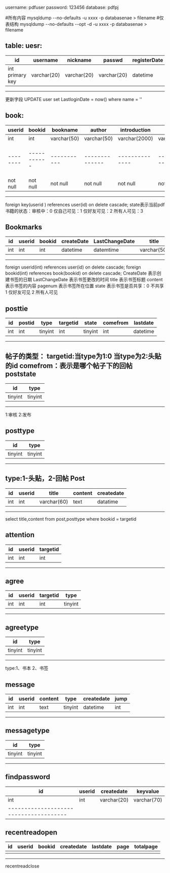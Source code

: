 

username: pdfuser
password: 123456
database: pdfpj

#所有内容
mysqldump --no-defaults -u xxxx -p databasenae > filename
#仅表结构
mysqldump --no-defaults --opt -d -u xxxx -p databasenae > filename

table:
uesr:
-----------------------------------------------------------------------------------------------------------
id             | username  |   nickname |   passwd  |  registerDate| LastloginDate|  email    | permit    |
---------------|-----------|------------|-----------|--------------|--------------|-----------|-----------|
int primary key|varchar(20)| varchar(20)|varchar(20)|datetime      | datetime     |varchar(20)|tinyint(up)|
-----------------------------------------------------------------------------------------------------------
更新字段
UPDATE user set LastloginDate = now() where name = ''

book:
---------------------------------------------------------------------------------------------------------------------------------------------------------
userid  | bookid    | bookname  | author       | introduction | label     |introImage   |   type       | registerDate | page      |   state  | download | 
--------|-----------|-----------|--------------|--------------|-----------|-------------|--------------|--------------|-----------|----------|----------|
int     |int        |varchar(50)|varchar(50)   |varchar(2000) |varchar(50)| tinyint     |  varchar(50) |  datetime    | smallint  |  tinyint | int      |
--------|-----------|-----------|--------------|--------------|-----------|-------------|--------------|--------------|-----------|---------------------|
not null|not null   |not null   | not null     |not null      |not null   | default 0   | not null     | DEFAULT now()| default 0 | default 0|default 0 |
---------------------------------------------------------------------------------------------------------------------------------------------------------
foreign key(userid ) references user(id) on delete cascade;
state表示当前pdf书籍的状态：审核中：0
                            仅自己可见：1
							仅好友可见：2
							所有人可见：3


Bookmarks
------------------------------------------------------------------------------------------------------
id  | userid | bookid | createDate   | LastChangeDate|   title    |  content    | pagenum  |  state  |
----|--------|--------|--------------|---------------|------------|-------------|----------|---------|
int |int     | int    |datetime      | datemtime     | varchar(50)|varchar(2000)|smalint   |  tinyint|
------------------------------------------------------------------------------------------------------
foreign userid(int) references user(id) on delete cascade;
foreign bookid(int) references book(bookid) on delete cascade;
CreateDate     表示创建书签的日期
LastChangeDate 表示书签更改的时间
title 表示书签标题
content 表示书签的内容
pagenum 表示书签所在位置
state 表示书签是否共享：0 不共享
                        1 仅好友可见
						2 所有人可见
						




			
posttie
-------------------------------------------------------------
id | postid | type  | targetid|state  |	comefrom | lastdate |
---|--------|-------|---------|-------|----------|----------|
int| int    |tinyint| int     |tinyint| int      | datetime |
--------------------------------------------------------------
帖子的类型：
targetid:当type为1:0
         当type为2:头贴的id
comefrom：表示是哪个帖子下的回帖
poststate
----------------
id     |type   |
-------|-------|
tinyint|tinyint|
----------------
1:审核
2:发布
		 
posttype
-----------------
id     | type   |
-------|--------|
tinyint| tinyint|
-----------------
type:1-头贴，2-回帖
Post
--------------------------------------------------------
id | userid | title       | content       | createdate |
---|--------|-------------|---------------|------------|
int| int    | varchar(60) |text           |   datatime |
--------------------------------------------------------
						
select title,content from post,posttype where bookid = targetid 


attention
------------------------
id  | userid |targetid |
----|--------|---------|
int | int    | int     |
------------------------


agree
----------------------------------
id  | userid | targetid | type   |
----|--------|----------|--------|
int |int     | int      | tinyint|
----------------------------------

agreetype
-----------------
id     | type   |
-------|--------|
tinyint| tinyint|
-----------------

type:1、书本
     2、书签

message
-----------------------------------------------------
id   | userid | content | type  | createdate | jump |
-----|--------|---------|-------|------------|------|
int  | int    | text    |tinyint| datetime   | int  |
-----------------------------------------------------

messagetype
------------------
id       | type  |
---------|--------
tinyint  |tinyint|
------------------


findpassword
---------------------------------------
id  | userid | createdate| keyvalue   |
----|--------|-----------|------------|
int | int    |varchar(20)| varchar(70)|
--------------------------------------|




recentreadopen
-------------------------------------------------------------
id | userid | bookid | createdate | lastdate| page|totalpage|
---|--------|--------|------------|---------|-----|---------|
   |        |        |            |         |     |         |
-------------------------------------------------------------

recentreadclose
